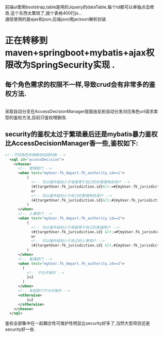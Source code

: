 </br>前端ui使用bootstrap,table是用的Jquery的dataTable,每个td都可以单独点击修改.这个东西太繁琐了,就个表格400行js...
</br>通信使用的是ajax和json,后端json用jackson解析封装



# 正在转移到maven+springboot+mybatis+ajax权限改为SpringSecurity实现 .
## 每个角色需求的权限不一样,导致crud会有非常多的鉴权方法.
</br>采取自动分支在AccessDecisionManager层面由反射自动分发对应角色url请求类型的鉴权方法,目前只鉴权增删改.

## security的鉴权太过于繁琐最后还是mybatis暴力鉴权比AccessDecisionManager香一些,鉴权如下:

```xml
<!--不同角色的增删改权限判断 -->
  <sql id="accessDecision">
    <choose>
      <!-- 管理部门 -->
      <when test="myUser.fk_depart.fk_authority.id==1">
          (
            <!-- 可以操作级别小于或者等于自己的非管理角色用户 -->
            (#{targetUser.fk_jurisdiction.id}&lt;=#{myUser.fk_jurisdiction.id} and #{targetUser.fk_depart.fk_authority.id}!=1)
            or
            <!-- 可以操作级别小于自己的管理角色用户 -->
            (#{targetUser.fk_jurisdiction.id}&lt;#{myUser.fk_jurisdiction.id} and #{targetUser.fk_depart.fk_authority.id}=1)
          )
      </when>
      <!-- 人事部门 -->
      <when test="myUser.fk_depart.fk_authority.id==2">
          ( 
            <!-- 可以操作级别小于或者等于自己的普通用户 -->
            (#{targetUser.fk_jurisdiction.id} &lt;=#{myUser.fk_jurisdiction.id} and #{targetUser.fk_depart.fk_authority.id}=3)
            or 
            <!-- 可以操作级别小于自己的人事用户 -->
            (#{targetUser.fk_jurisdiction.id} &lt;#{myUser.fk_jurisdiction.id} and #{targetUser.fk_depart.fk_authority.id}=2)
          )
      </when>
      <!-- 普通部门 -->
      <when test="myUser.fk_depart.fk_authority.id==3">
        (
          <!-- 不允许操作 -->
          1=2
        )
      </when>
      <!-- 未知部门不允许操作 -->
      <otherwise>
          1=2
      </otherwise>
    </choose>
  </sql>
```
鉴权全部集中在一起耦合性可维护性明显比security好多了,当然大型项目还是security好一些.
  
